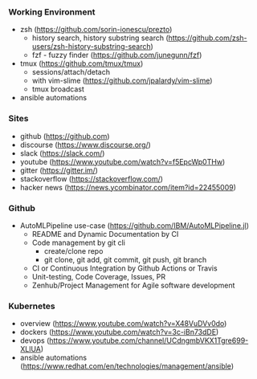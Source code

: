 ### Working Environment
* zsh (https://github.com/sorin-ionescu/prezto)
    * history search, history substring search (https://github.com/zsh-users/zsh-history-substring-search)
    * fzf - fuzzy finder (https://github.com/junegunn/fzf)
* tmux (https://github.com/tmux/tmux)
    * sessions/attach/detach
    * with vim-slime (https://github.com/jpalardy/vim-slime)
    * tmux broadcast
* ansible automations

### Sites
* github (https://github.com)
* discourse (https://www.discourse.org/)
* slack (https://slack.com/)
* youtube (https://www.youtube.com/watch?v=f5EpcWp0THw)
* gitter (https://gitter.im/)
* stackoverflow (https://stackoverflow.com/)
* hacker news (https://news.ycombinator.com/item?id=22455009)

### Github
* AutoMLPipeline use-case (https://github.com/IBM/AutoMLPipeline.jl)
    * README and Dynamic Documentation by CI
    * Code management by git cli
        * create/clone repo
        * git clone, git add, git commit, git push, git branch
    * CI or Continuous Integration by Github Actions or Travis
    * Unit-testing, Code Coverage, Issues, PR
    * Zenhub/Project Management for Agile software development

### Kubernetes 
* overview (https://www.youtube.com/watch?v=X48VuDVv0do)
* dockers (https://www.youtube.com/watch?v=3c-iBn73dDE)
* devops (https://www.youtube.com/channel/UCdngmbVKX1Tgre699-XLlUA)
* ansible automations (https://www.redhat.com/en/technologies/management/ansible)

